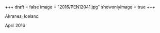 +++
draft = false
image = "2016/PEN12041.jpg"
showonlyimage = true
+++

Akranes, Iceland

April 2016
<!--more-->
